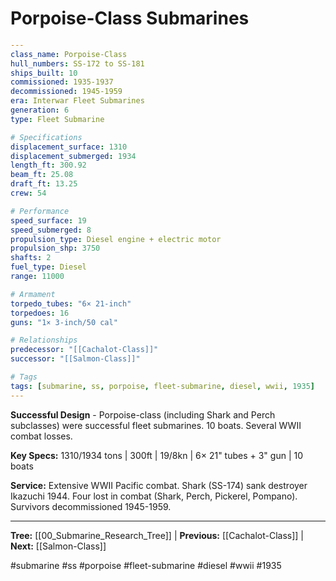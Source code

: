 # Porpoise-Class Submarines

```yaml
---
class_name: Porpoise-Class
hull_numbers: SS-172 to SS-181
ships_built: 10
commissioned: 1935-1937
decommissioned: 1945-1959
era: Interwar Fleet Submarines
generation: 6
type: Fleet Submarine

# Specifications
displacement_surface: 1310
displacement_submerged: 1934
length_ft: 300.92
beam_ft: 25.08
draft_ft: 13.25
crew: 54

# Performance
speed_surface: 19
speed_submerged: 8
propulsion_type: Diesel engine + electric motor
propulsion_shp: 3750
shafts: 2
fuel_type: Diesel
range: 11000

# Armament
torpedo_tubes: "6× 21-inch"
torpedoes: 16
guns: "1× 3-inch/50 cal"

# Relationships
predecessor: "[[Cachalot-Class]]"
successor: "[[Salmon-Class]]"

# Tags
tags: [submarine, ss, porpoise, fleet-submarine, diesel, wwii, 1935]
---
```

**Successful Design** - Porpoise-class (including Shark and Perch subclasses) were successful fleet submarines. 10 boats. Several WWII combat losses.

**Key Specs:** 1310/1934 tons | 300ft | 19/8kn | 6× 21" tubes + 3" gun | 10 boats

**Service:** Extensive WWII Pacific combat. Shark (SS-174) sank destroyer Ikazuchi 1944. Four lost in combat (Shark, Perch, Pickerel, Pompano). Survivors decommissioned 1945-1959.

---
**Tree:** [[00_Submarine_Research_Tree]] | **Previous:** [[Cachalot-Class]] | **Next:** [[Salmon-Class]]

#submarine #ss #porpoise #fleet-submarine #diesel #wwii #1935
